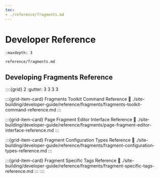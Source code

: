 ```yaml
---
toc:
- ./reference/fragments.md
---
```

# Developer Reference

```{toctree}
:maxdepth: 3

reference/fragments.md
```

## Developing Fragments Reference

::::{grid} 2
:gutter: 3 3 3 3

:::{grid-item-card} Fragments Toolkit Command Reference
:link: ./site-building/developer-guide/reference/fragments/fragments-toolkit-command-reference.md
:::

:::{grid-item-card} Page Fragment Editor Interface Reference
:link: ./site-building/developer-guide/reference/fragments/page-fragment-editor-interface-reference.md
:::

:::{grid-item-card} Fragment Configuration Types Reference
:link: ./site-building/developer-guide/reference/fragments/fragment-configuration-types-reference.md
:::

:::{grid-item-card} Fragment Specific Tags Reference
:link: ./site-building/developer-guide/reference/fragments/fragment-specific-tags-reference.md
:::
::::
